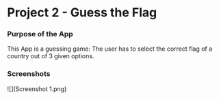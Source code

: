 # Project 2 - Guess the Flag

### Purpose of the App

This App is a guessing game: The user has to select the correct flag of a country out of 3 given options.

### Screenshots

![](Screenshot 1.png)
